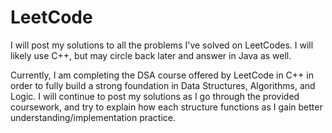 # LeetCode
I will post my solutions to all the problems I've solved on LeetCodes. I will likely use C++, but may circle back later and answer in Java as well. 

Currently, I am completing the DSA course offered by LeetCode in C++ in order to fully build a strong foundation in Data Structures, Algorithms, and Logic. I will continue to post my solutions as I go through the provided coursework, and try to explain how each structure functions as I gain better understanding/implementation practice. 

